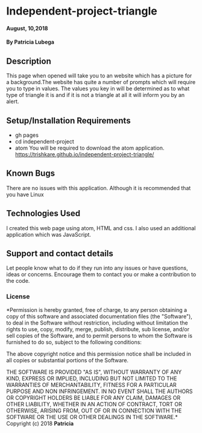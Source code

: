 # Independent-project-triangle
####  August, 10,2018
#### By **Patricia Lubega**
## Description
This page when opened will take you to an website which has a picture for a background.The website has quite a number of prompts which will require you to type in values. The values you key in will be determined as to what type of triangle it is and if it is not a triangle at all it will inform you by an alert. 
## Setup/Installation Requirements
* gh pages
* cd independent-project
* atom
You will be required to download the atom application.
https://trishkare.github.io/independent-project-triangle/
## Known Bugs
There are no issues with this application. Although it is recommended that you have Linux 
## Technologies Used
I created this web page using atom, HTML and css. I also used an additional application which was JavaScript.
## Support and contact details
Let people know what to do if they run into any issues or have questions, ideas or concerns.  Encourage them to contact you or make a contribution to the code.
### License
*Permission is hereby granted, free of charge, to any person obtaining a copy of this software and associated documentation files (the "Software"), to deal in the Software without restriction, including without limitation the rights to use, copy, modify, merge, publish, distribute, sub license, and/or sell copies of the Software, and to permit persons to whom the Software is furnished to do so, subject to the following conditions:

The above copyright notice and this permission notice shall be included in all copies or substantial portions of the Software.

THE SOFTWARE IS PROVIDED "AS IS", WITHOUT WARRANTY OF ANY KIND, EXPRESS OR IMPLIED, INCLUDING BUT NOT LIMITED TO THE WARRANTIES OF MERCHANTABILITY, FITNESS FOR A PARTICULAR PURPOSE AND NON INFRINGEMENT. IN NO EVENT SHALL THE AUTHORS OR COPYRIGHT HOLDERS BE LIABLE FOR ANY CLAIM, DAMAGES OR OTHER LIABILITY, WHETHER IN AN ACTION OF CONTRACT, TORT OR OTHERWISE, ARISING FROM, OUT OF OR IN CONNECTION WITH THE SOFTWARE OR THE USE OR OTHER DEALINGS IN THE SOFTWARE.*
Copyright (c) 2018  **Patricia**

